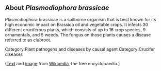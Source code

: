 About *Plasmodiophora brassicae* 
--------------------------------

Plasmodiophora brassicae is a soilborne organism that is best known for its high economic impact on Brassica oil and vegetable crops. It infects 30 different cruciferous plants, which consists of up to 16 crop species, 9 ornamentals, and 5 weeds. The fungus on those plants causes a disease referred to as clubroot.

Category:Plant pathogens and diseases by causal agent Category:Crucifer
diseases

([Text](http://en.wikipedia.org/wiki/Plasmodiophora_brassicae) and [image](https://en.wikipedia.org/wiki/Plasmodiophora_brassicae#/media/File:Plasmodiophora_brassicae_on_cauliflower,_Knolvoet_bij_bloemkool_(6).jpg) from 
[Wikipedia](http://en.wikipedia.org/), the free encyclopaedia.)
